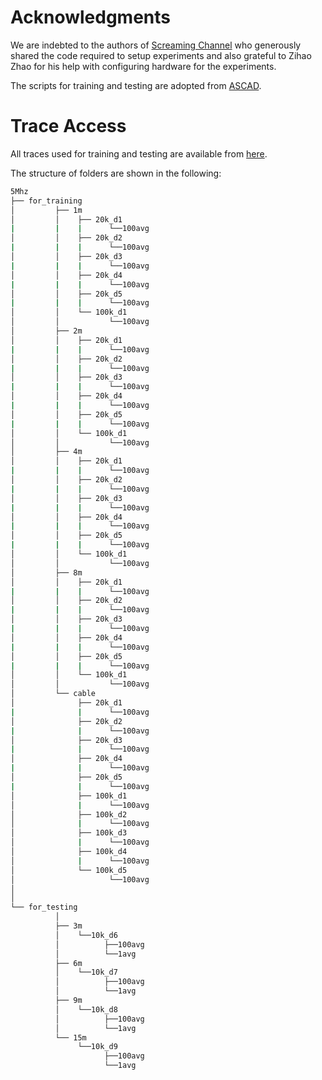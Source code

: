 # Acknowledgments

We are indebted to the authors of [Screaming Channel](https://github.com/eurecom-s3/screaming_channels) who generously shared the code required to setup experiments and also grateful to Zihao Zhao for his help with configuring hardware for the experiments.

The scripts for training and testing are adopted from [ASCAD](https://github.com/ANSSI-FR/ASCAD).


# Trace Access
All traces used for training and testing are available from [here](https://drive.google.com/drive/folders/1RBjtpmGHaCutOn0fNcIsrVSY3RnPrpCv?usp=sharing).

The structure of folders are shown in the following:

```bash
5Mhz
├── for_training
│         ├── 1m
│         │    ├── 20k_d1
|         |    |      └──100avg
│         │    ├── 20k_d2
|         |    |      └──100avg
│         │    ├── 20k_d3
|         |    |      └──100avg
│         │    ├── 20k_d4
|         |    |      └──100avg
│         │    ├── 20k_d5
|         |    |      └──100avg
│         │    └── 100k_d1
│         │           └──100avg
│         ├── 2m
│         │    ├── 20k_d1
|         |    |      └──100avg
│         │    ├── 20k_d2
|         |    |      └──100avg
│         │    ├── 20k_d3
|         |    |      └──100avg
│         │    ├── 20k_d4
|         |    |      └──100avg
│         │    ├── 20k_d5
|         |    |      └──100avg
│         │    └── 100k_d1
│         │           └──100avg
│         ├── 4m
│         │    ├── 20k_d1
|         |    |      └──100avg
│         │    ├── 20k_d2
|         |    |      └──100avg
│         │    ├── 20k_d3
|         |    |      └──100avg
│         │    ├── 20k_d4
|         |    |      └──100avg
│         │    ├── 20k_d5
|         |    |      └──100avg
│         │    └── 100k_d1
│         │           └──100avg
│         ├── 8m
│         │    ├── 20k_d1
|         |    |      └──100avg
│         │    ├── 20k_d2
|         |    |      └──100avg
│         │    ├── 20k_d3
|         |    |      └──100avg
│         │    ├── 20k_d4
|         |    |      └──100avg
│         │    ├── 20k_d5
|         |    |      └──100avg
│         │    └── 100k_d1
│         │           └──100avg
│         └── cable
│              ├── 20k_d1
|              |      └──100avg
│              ├── 20k_d2
|              |      └──100avg
│              ├── 20k_d3
|              |      └──100avg
│              ├── 20k_d4
|              |      └──100avg
│              ├── 20k_d5
|              |      └──100avg
│              ├── 100k_d1
│              |      └──100avg
│              ├── 100k_d2
│              |      └──100avg
│              ├── 100k_d3
│              |      └──100avg
│              ├── 100k_d4
│              |      └──100avg
│              └── 100k_d5
│                     └──100avg
│           
│           
└── for_testing
          │ 
          ├── 3m
          │    └──10k_d6
          │          ├──100avg   
          │          └──1avg
          ├── 6m
          │    └──10k_d7
          │          ├──100avg   
          │          └──1avg          
          ├── 9m
          │    └──10k_d8
          │          ├──100avg   
          │          └──1avg          
          └── 15m
               └──10k_d9
                     ├──100avg   
                     └──1avg
```
